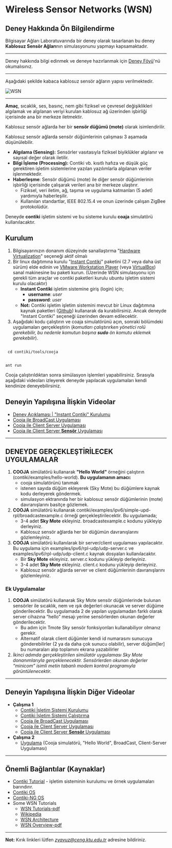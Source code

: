 # Wireless Sensor Networks (WSN)

## Deney Hakkında Ön Bilgilendirme

Bilgisayar Ağları Laboratuvarında bir deney olarak tasarlanan bu deney **Kablosuz Sensör Ağları**nın simulasyonunu yapmayı kapsamaktadır.

---

Deney hakkında bilgi edinmek ve deneye hazırlanmak için [Deney Föyü](http://www.ktu.edu.tr/dosyalar/bilgisayar_ce12e.pdf)'nü okumalısınız.

---

Aşağıdaki şekilde kabaca kablosuz sensör ağların yapısı verilmektedir.

![WSN](/2_computer_networks_lab/2_Wireless_Sensor_Networks/Example-of-a-wireless-sensor-network-based-on-the-Berkeley-mote-platform-The-circles.png)

---

**Amaç**, sıcaklık, ses, basınç, nem gibi fiziksel ve çevresel değişiklikleri algılamak ve algılanan veriyi kurulan kablosuz ağ üzerinden işbirliği içerisinde ana bir merkeze iletmektir. 

Kablosuz sensör ağlarda her bir **sensör düğümü (mote)** olarak isimlendirilir.

Kablosuz sensör ağlarda sensör düğümlerinin çalışması 3 aşamada düşünülebilir.
* **Algılama (Sensing):** Sensörler vasıtasıyla fiziksel biyiklükler algılanır ve sayısal değer olarak iletilir.
* **Bilgi İşleme (Processing):** Contiki vb. kısıtlı hafıza ve düşük güç gerektiren işletim sistemlerine yazılan yazılımlarla algılanan veriler işlenmektedir.
* **Haberleşme**: Sensör düğümü (mote) ile diğer sensör düğümlerinin işbirliği içerisinde çalışarak verileri ana bir merkeze ulaştırır.
  * Fiziksel, veri iletim, ağ, taşıma ve uygulama katmanları (5 adet) yardımıyla haberleşilir.
  * Kullanılan standartlar, IEEE 802.15.4 ve onun üzerinde çalışan ZigBee protokolüdür.
  
Deneyde **contiki** işletim sistemi ve bu sisteme kurulu **coaja** simulatörü kullanılacaktır.


## Kurulum
1. Bilgisayarınızın donanım düzeyinde sanallaştırma "[Hardware Virtualization](https://h30434.www3.hp.com/t5/image/serverpage/image-id/23649i03555FB16979A05D/image-size/original?v=v2&px=-1)" seçeneği aktif olmalı
1. Bir linux dağıtımına kurulu "[Instant Contiki](https://sourceforge.net/projects/contiki/files/Instant%20Contiki/)" paketini (2.7 veya daha üst sürüm) elde edinin ve [VMware Workstation Player](https://www.vmware.com/) (veya [VirtualBox](https://www.virtualbox.org/)) sanal makinesine bu paketi kurun. (Üzerinde WSN simulasyonu için gerekli tüm araçlar ve contiki paketleri kurulu ubuntu işletim sistemi kurulu olacaktır)
   * **Instant Contiki** işletim sistemine giriş (login) için;
     * **username**: *user*
     * **password**: *user*
   * **Not:** Contiki işletim işletim sistemini mevcut bir Linux dağıtımına kaynak paketleri ([Github](https://github.com/contiki-os/contiki/releases)) kullanarak da kurabilirsiniz. Ancak  deneyde "Instant Contiki" seçeneği üzerinden devam edilecektir.
1. Aşağıdaki kodu çalıştırın ve coaja simulatörünü açın, sonraki bölümdeki uygulamaları gerçekleştirin (_komutları çalıştırırken yönetici rolü gerekebilir, bu nedenle komutun başına **sudo** ön komutu eklemek gerekebilir_).
<code>
 cd contiki/tools/cooja 
 
ant run
 </code>

Cooja çalıştırıldıktan sonra simülasyon işlemleri yapabilirsiniz. Sırasıyla aşağıdaki videoları izleyerek deneyde yapılacak uygulamaları kendi kendinize deneyebilirsiniz.

## Deneyin Yapılışına İlişkin Videolar
* [Deney Açıklaması | "Instant Contiki" Kurulumu](https://www.youtube.com/watch?v=K5WOALitaDI)
* [Cooja ile BroadCast Uygulaması](https://www.youtube.com/watch?v=9U9BJY53q2Y)
* [Cooja ile Client Server Uygulaması](https://www.youtube.com/watch?v=QVnOr8WDnBI)
* [Cooja ile Client Server **Sensör** Uygulaması](https://www.youtube.com/watch?v=YW7UBMnBZ2E)

---


## DENEYDE GERÇEKLEŞTİRİLECEK UYGULAMALAR
1. **COOJA** simülatörü kullanarak **"Hello World"** örneğini çalıştırın (contiki/examples/hello-world). **Bu uygulamanın amacı:**
   * cooja simulatörünü tanımak
   * istenen sayıda düğüm ekleyerek (Sky Mote) bu düğümlere kaynak kodu derleyerek göndermek.
   * simulasyon ektranında her bir kablosuz sensör düğümlerinin (mote) davranışlarını basitçe gözlemek.
1. **COOJA** simülatörü kullanarak contiki/examples/ipv6/simple-upd-rpl/broadcastexample.c örneği gerçekleştirilecektir. Bu uygulamada;
   * 3-4 adet **Sky Mote** ekleyiniz. broadcastexample.c kodunu yükleyip derleyiniz.
   * Kablosuz sensör ağlarda her bir düğümün davranışlarını gözlemleyiniz.
1. **COOJA** simülatörü kullanılarak bir server/client uygulaması yapılacaktır. Bu uygulama için examples/ipv6/rpl-udp/udp-server.c ve examples/ipv6/rpl-udp/udp-client.c kaynak dosyaları kullanılacaktır.
   * Bir **Sky Mote** ekleyiniz. server.c kodunu yükleyip derleyiniz.
   * 3-4 adet **Sky Mote** ekleyiniz. client.c kodunu yükleyip derleyiniz.
   * Kablosuz sensör ağlarda server ve client düğümlerinin davranışlarını gözlemleyiniz.

### Ek Uygulamalar
1. **COOJA** simülatörü kullanarak Sky Mote sensör düğümlerinde bulunan sensörler ile sıcaklık, nem ve ışık değerleri okunacak ve server düğüme gönderilecektir. Bu uygulamada 2 de yapılan uygulamadan farklı olarak server cihazına “hello” mesajı yerine sensörlerden okunan değerler gönderilecektir.
   * Bu adım için Tmote Sky sensör fonksiyonları kullanabiliyor olmanız gerekir.
   * Alternatif olarak client düğümler kendi id numarasını sunucuya gönderebilirler (2 ya da daha çok sunucu olabilir), server düğüm[ler] bu numaraları alıp toplamını ekrana yazabilirler
1. *İkinci adımda gerçekleştirilen simülatör uygulaması Sky Mote donanımlarıyla gerçeklenecektir. Sensörlerden okunan değerler “minicom” isimli metin tabanlı modem kontrol programıyla görüntülenecektir.*

---

## Deneyin Yapılışına İlişkin Diğer Videolar
* **Çalışma 1**
  * [Contiki İşletim Sistemi Kurulumu](https://www.youtube.com/watch?v=-s3U3mV4JcQ)
  * [Contiki İşletim Sistemi Çalıştırma](https://www.youtube.com/watch?v=p3VWS1EbjMc)
  * [Cooja ile BroadCast Uygulaması](https://www.youtube.com/watch?v=9U9BJY53q2Y)
  * [Cooja ile Client Server Uygulaması](https://www.youtube.com/watch?v=QVnOr8WDnBI)
  * [Cooja ile Client Server **Sensör** Uygulaması](https://www.youtube.com/watch?v=YW7UBMnBZ2E)
* **Çalışma 2**
  * [Uygulama](https://www.youtube.com/watch?v=fPrQSneEob8&feature=youtu.be&app=desktop) (Cooja simulatörü, "Hello World", BroadCast, Client-Server Uygulaması)

---

## Önemli Bağlantılar (Kaynaklar)
* [Contiki Tutorial](https://anrg.usc.edu/contiki/index.php/Contiki_tutorials) - işletim sisteminin kurulumu ve örnek uygulamaları barındırır.
* [Contiki OS](https://github.com/contiki-os/contiki)
* [Contiki-NG OS](https://github.com/contiki-ng/contiki-ng)
* Some WSN Tutorials
  * [WSN Tutorials-pdf](http://pages.di.unipi.it/bonuccelli/sensori.pdf)
  * [Wikipedia](https://en.wikipedia.org/wiki/Wireless_sensor_network)
  * [WSN Architecture](https://www.elprocus.com/architecture-of-wireless-sensor-network-and-applications/)
  * [WSN Overview-pdf](https://cdn.intechopen.com/pdfs/38793/InTechOverview_of_wireless_sensor_network.pdf)
  
---

**Not:** Kırık linkleri lütfen *zyavuz@ceng.ktu.edu.tr* adresine bildiriniz.
